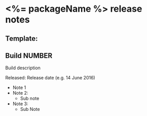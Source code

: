 # <%= packageName %> release notes

## Template:
## Build NUMBER

Build description

Released: Release date (e.g. 14 June 2016)

* Note 1
* Note 2:
    * Sub note
* Note 3:
    * Sub Note
